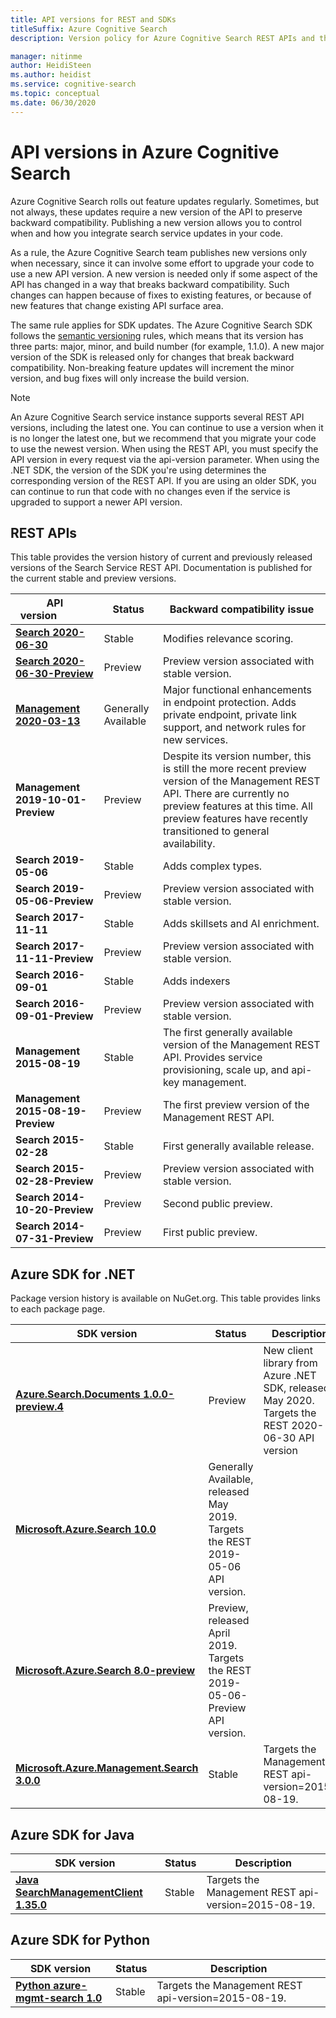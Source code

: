 ```yaml
---
title: API versions for REST and SDKs
titleSuffix: Azure Cognitive Search
description: Version policy for Azure Cognitive Search REST APIs and the client library in the .NET SDK.

manager: nitinme
author: HeidiSteen
ms.author: heidist
ms.service: cognitive-search
ms.topic: conceptual
ms.date: 06/30/2020
---
```


# API versions in Azure Cognitive Search

Azure Cognitive Search rolls out feature updates regularly. Sometimes, but not always, these updates require a new version of the API to preserve backward compatibility. Publishing a new version allows you to control when and how you integrate search service updates in your code.

As a rule, the Azure Cognitive Search team publishes new versions only when necessary, since it can involve some effort to upgrade your code to use a new API version. A new version is needed only if some aspect of the API has changed in a way that breaks backward compatibility. Such changes can happen because of fixes to existing features, or because of new features that change existing API surface area.

The same rule applies for SDK updates. The Azure Cognitive Search SDK follows the [semantic versioning](https://semver.org/) rules, which means that its version has three parts: major, minor, and build number (for example, 1.1.0). A new major version of the SDK is released only for changes that break backward compatibility. Non-breaking feature updates will increment the minor version, and bug fixes will only increase the build version.

> [!NOTE]
> An Azure Cognitive Search service instance supports several REST API versions, including the latest one. You can continue to use a version when it is no longer the latest one, but we recommend that you migrate your code to use the newest version. When using the REST API, you must specify the API version in every request via the api-version parameter. When using the .NET SDK, the version of the SDK you're using determines the corresponding version of the REST API. If you are using an older SDK, you can continue to run that code with no changes even if the service is upgraded to support a newer API version.

## REST APIs

This table provides the version history of current and previously released versions of the Search Service REST API. Documentation is published for the current stable and preview versions.

| API version&nbsp;&nbsp;&nbsp;&nbsp;&nbsp;&nbsp;&nbsp;&nbsp;&nbsp;&nbsp;&nbsp;&nbsp;  | Status | Backward compatibility issue |
|-------------|--------|------------------------------|
| [**Search 2020-06-30**](https://docs.microsoft.com/rest/api/searchservice/index)| Stable | Modifies relevance scoring. |
| [**Search 2020-06-30-Preview**](https://docs.microsoft.com/rest/api/searchservice/index-preview)| Preview | Preview version associated with stable version. |
| [**Management 2020-03-13**](https://docs.microsoft.com/rest/api/searchmanagement/) | Generally Available | Major functional enhancements in endpoint protection. Adds private endpoint, private link support, and network rules for new  services. |
| **Management 2019-10-01-Preview** | Preview  | Despite its version number, this is still the more recent preview version of the Management REST API. There are currently no preview features at this time. All preview features have recently transitioned to general availability. |
| **Search 2019-05-06** | Stable | Adds complex types. |
| **Search 2019-05-06-Preview** | Preview | Preview version associated with stable version. |
| **Search 2017-11-11** | Stable  | Adds skillsets and AI enrichment. |
| **Search 2017-11-11-Preview** | Preview | Preview version associated with stable version. |
| **Search 2016-09-01** |Stable | Adds indexers|
| **Search 2016-09-01-Preview** | Preview | Preview version associated with stable version.|
| **Management 2015-08-19**  | Stable| The first generally available version of the Management REST API. Provides service provisioning, scale up, and api-key management. |
| **Management 2015-08-19-Preview** | Preview| The first preview version of the Management REST API. |
| **Search 2015-02-28** | Stable  | First generally available release.  |
| **Search 2015-02-28-Preview** | Preview | Preview version associated with stable version. |
| **Search 2014-10-20-Preview** | Preview | Second public preview. |
| **Search 2014-07-31-Preview** | Preview | First public preview. |

## Azure SDK for .NET

Package version history is available on NuGet.org. This table provides links to each package page.

| SDK version | Status | Description |
|-------------|--------|------------------------------|
| [**Azure.Search.Documents 1.0.0-preview.4**](https://www.nuget.org/packages/Azure.Search.Documents/1.0.0-preview.4) | Preview | New client library from Azure .NET SDK, released May 2020. Targets the REST 2020-06-30 API version|
| [**Microsoft.Azure.Search 10.0**](https://www.nuget.org/packages/Microsoft.Azure.Search/) | Generally Available, released May 2019. Targets the REST 2019-05-06 API version.|
| [**Microsoft.Azure.Search 8.0-preview**](https://www.nuget.org/packages/Microsoft.Azure.Search/8.0.0-preview) | Preview, released April 2019. Targets the REST 2019-05-06-Preview API version.|
| [**Microsoft.Azure.Management.Search 3.0.0**](https://docs.microsoft.com/dotnet/api/overview/azure/search/management?view=azure-dotnet) | Stable | Targets the Management REST api-version=2015-08-19. |

## Azure SDK for Java

| SDK version | Status | Description  |
|-------------|--------|------------------------------|
| [**Java SearchManagementClient 1.35.0**](https://docs.microsoft.com/java/api/overview/azure/search/management?view=azure-java-stable) | Stable | Targets the Management REST api-version=2015-08-19.|

## Azure SDK for Python

| SDK version | Status | Description  |
|-------------|--------|------------------------------|
| [**Python azure-mgmt-search 1.0**](https://docs.microsoft.com/python/api/overview/azure/search?view=azure-python) | Stable | Targets the Management REST api-version=2015-08-19. |
